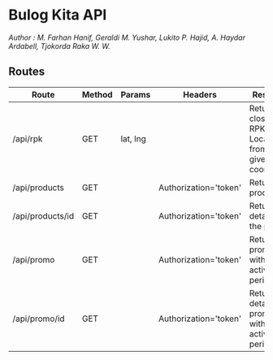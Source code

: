 # Bulog Kita API

*Author : M. Farhan Hanif, Geraldi M. Yushar, Lukito P. Hajid, A. Haydar Ardabell, Tjokorda Raka W. W.*

## Routes

| Route             | Method | Params   | Headers               | Response                                                  |
|-------------------|--------|----------|-----------------------|-----------------------------------------------------------|
| /api/rpk          | GET    | lat, lng |                       | Returns 5 closest RPK Location from the given coordinates |
| /api/products     | GET    |          | Authorization='token' | Returns All products                                      |
| /api/products/id  | GET    |          | Authorization='token' | Returns details of the product                            |
| /api/promo        | GET    |          | Authorization='token' | Returns All promo within its active periods               |
| /api/promo/id     | GET    |          | Authorization='token' | Returns detail promo within its active periods            |

